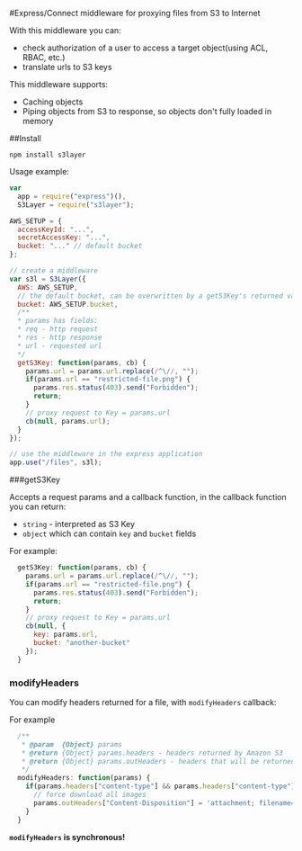 #Express/Connect middleware for proxying files from S3 to Internet

With this middleware you can:
- check authorization of a user to access a target object(using ACL, RBAC, etc.)
- translate urls to S3 keys

This middleware supports:
- Caching objects
- Piping objects from S3 to response, so objects don't fully loaded in memory

##Install

`npm install s3layer`

Usage example:

```javascript
var
  app = require("express")(),
  S3Layer = require("s3layer");

AWS_SETUP = {
  accessKeyId: "...",
  secretAccessKey: "...",
  bucket: "..." // default bucket
};

// create a middleware
var s3l = S3Layer({
  AWS: AWS_SETUP,
  // the default bucket, can be overwritten by a getS3Key's returned value
  bucket: AWS_SETUP.bucket,
  /**
  * params has fields:
  * req - http request
  * res - http response
  * url - requested url
  */
  getS3Key: function(params, cb) {
    params.url = params.url.replace(/^\//, "");
    if(params.url == "restricted-file.png") {
      params.res.status(403).send("Forbidden");
      return;
    }
    // proxy request to Key = params.url
    cb(null, params.url);
  }
});

// use the middleware in the express application
app.use("/files", s3l);
```

###getS3Key

Accepts a request params and a callback function, in the callback function you can return:

- `string` - interpreted as S3 Key
- `object` which can contain `key` and `bucket` fields

For example:

```javascript
  getS3Key: function(params, cb) {
    params.url = params.url.replace(/^\//, "");
    if(params.url == "restricted-file.png") {
      params.res.status(403).send("Forbidden");
      return;
    }
    // proxy request to Key = params.url
    cb(null, {
      key: params.url,
      bucket: "another-bucket"
    });
  }
```

### modifyHeaders

You can modify headers returned for a file, with `modifyHeaders` callback:

For example

```javascript
  /**
   * @param  {Object} params
   * @return {Object} params.headers - headers returned by Amazon S3
   * @return {Object} params.outHeaders - headers that will be returned in a HTTP response, you can modify them directly
   */
  modifyHeaders: function(params) {
    if(params.headers["content-type"] && params.headers["content-type"].indexOf("image/") === 0) {
      // force download all images
      params.outHeaders["Content-Disposition"] = 'attachment; filename="img.jpg"';
    }
  }
```

**`modifyHeaders` is synchronous!**